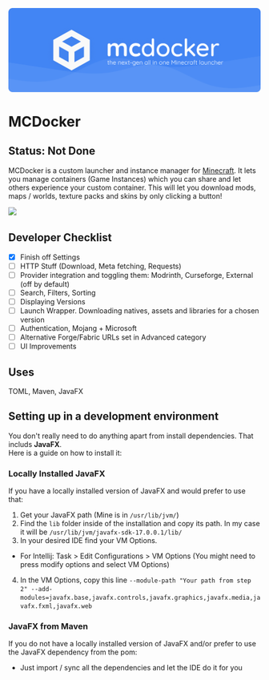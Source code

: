 <img src="https://raw.githubusercontent.com/MCDocker/Assets/main/banner.png" /><br>
# MCDocker
## Status: Not Done
MCDocker is a custom launcher and instance manager for [Minecraft](https://minecraft.net). It lets you manage containers (Game Instances) which you can share and let others experience your custom container. This will let you download mods, maps / worlds, texture packs and skins by only clicking a button!

[<img src="https://img.shields.io/discord/678156929259929641?color=blue&label=DISCORD%20CHAT&style=for-the-badge" />](https://discord.gg/nvCdrr5r2a)

## Developer Checklist 
- [x] Finish off Settings
- [ ] HTTP Stuff (Download, Meta fetching, Requests)
- [ ] Provider integration and toggling them: Modrinth, Curseforge, External (off by default)
- [ ] Search, Filters, Sorting
- [ ] Displaying Versions
- [ ] Launch Wrapper. Downloading natives, assets and libraries for a chosen version
- [ ] Authentication, Mojang + Microsoft
- [ ] Alternative Forge/Fabric URLs set in Advanced category
- [ ] UI Improvements

## Uses
TOML, Maven, JavaFX

## Setting up in a development environment
You don't really need to do anything apart from install dependencies. That includs **JavaFX**.<br>
Here is a guide on how to install it:

### Locally Installed JavaFX
If you have a locally installed version of JavaFX and would prefer to use that:
1. Get your JavaFX path (Mine is in `/usr/lib/jvm/`)
2. Find the `lib` folder inside of the installation and copy its path. In my case it will be `/usr/lib/jvm/javafx-sdk-17.0.0.1/lib/`
3. In your desired IDE find your VM Options.
- For Intellij: Task > Edit Configurations > VM Options (You might need to press modify options and select VM Options)
4. In the VM Options, copy this line `--module-path "Your path from step 2" --add-modules=javafx.base,javafx.controls,javafx.graphics,javafx.media,javafx.fxml,javafx.web`

### JavaFX from Maven
If you do not have a locally installed version of JavaFX and/or prefer to use the JavaFX dependency from the pom:
- Just import / sync all the dependencies and let the IDE do it for you
